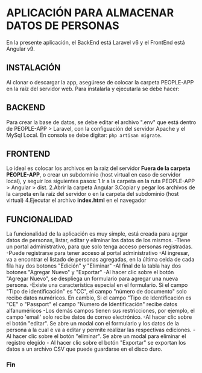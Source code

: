 # APLICACIÓN PARA ALMACENAR DATOS DE PERSONAS
 En la presente aplicación, el BackEnd está Laravel v6 y el FrontEnd está Angular v9.

## INSTALACIÓN
 Al clonar o descargar la app, asegúrese de colocar la carpeta PEOPLE-APP en la raíz del servidor web. 
 Para instalarla y ejecutarla se debe hacer:

## BACKEND
 Para crear la base de datos, se debe editar el archivo ".env" que está dentro de PEOPLE-APP > Laravel, con la configuación del servidor Apache y el MySql Local. En consola se debe digitar: ```php artisan migrate```.

## FRONTEND
 Lo ideal es colocar los archivos en la raiz del servidor __Fuera de la carpeta PEOPLE-APP__, o crear un subdominio (host virtual en caso de servidor local), y seguir los siguientes pasos:
    1.Ir a la carpeta en la ruta PEOPLE-APP > Angular > dist.
    2.Abrir la carpeta Angular
    3.Copiar y pegar los archivos de la carpeta en la raíz del servidor o en la carpeta del subdominio (host virtual)
    4.Ejecutar el archivo **index.html** en el navegador
 
 ## FUNCIONALIDAD
La funcionalidad de la aplicación es muy simple, está creada para agrgar datos de personas, listar, editar y eliminar los datos de los mismos.
    -Tiene un portal administrativo, para que solo tenga acceso personas registradas.
    -Puede registrarse para tener acceso al portal administrativo
    -Al ingresar, va a encontrar el listado de personas agregadas, en la última celda de cada fila hay dos botones "Edición" y "Eliminar"
    -Al final de la tabla hay dos botones "Agregar Nuevo" y "Exportar"
    -Al hacer clic sobre el botón "Agregar Nuevo", se despliega un formulario para agregar una nueva persona.
        -Existe una característica especial en el formulario. Si el campo "Tipo de identificación" es "CC", el campo "número de documento" solo recibe datos numéricos. En cambio, Si el campo "Tipo de Identificación es "CE" o "Passport" el campo "Numero de Identificación" recibe datos alfanuméricos
        -Los demás campos tienen sus restricciones, por ejemplo, el campo 'email' solo recibe datos de correo electrónico.
    -Al hacer clic sobre el botón "editar". Se abre un modal con el formulario y los datos de la persona  a la cual e va a editar y permite realizar las respectivas ediciones.
    - Al hacer clic sobre el botón "eliminar". Se abre un modal para eliminar el registro elegido
    - Al hacer clic sobre el botón "Exportar" se exportan los datos a un archivo CSV que puede guardarse en el disco duro.

### Fin
